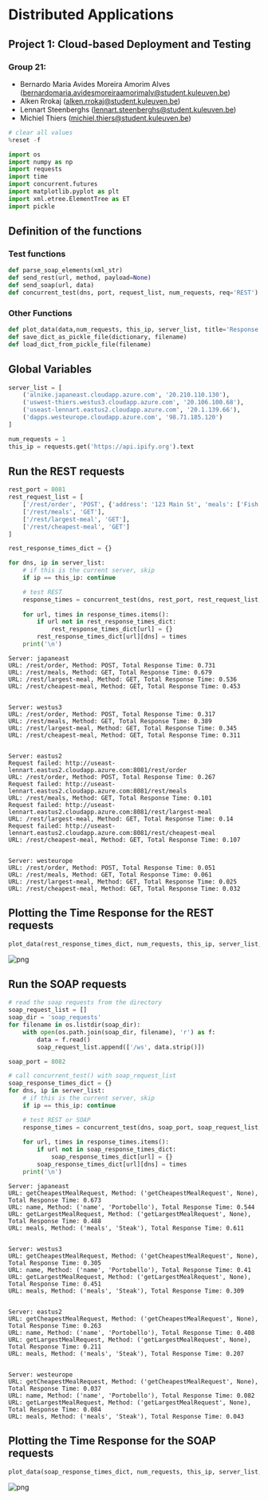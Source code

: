 # Distributed Applications
## Project 1: Cloud-based Deployment and Testing

### Group 21:
- Bernardo Maria Avides Moreira Amorim Alves (bernardomaria.avidesmoreiraamorimalv@student.kuleuven.be)
- Alken Rrokaj	(alken.rrokaj@student.kuleuven.be)
- Lennart Steenberghs	(lennart.steenberghs@student.kuleuven.be)
- Michiel Thiers (michiel.thiers@student.kuleuven.be)


```python
# clear all values
%reset -f
```


```python
import os
import numpy as np
import requests
import time
import concurrent.futures
import matplotlib.pyplot as plt
import xml.etree.ElementTree as ET
import pickle
```

## Definition of the functions

### Test functions


```python
def parse_soap_elements(xml_str)
def send_rest(url, method, payload=None)
def send_soap(url, data)
def concurrent_test(dns, port, request_list, num_requests, req='REST')
```

### Other Functions


```python
def plot_data(data,num_requests, this_ip, server_list, title='Response Time by API Endpoint and Server', ylabel='Response Time (s)', extra_title=None)
def save_dict_as_pickle_file(dictionary, filename)
def load_dict_from_pickle_file(filename)
```

## Global Variables


```python
server_list = [
    ('alnike.japaneast.cloudapp.azure.com', '20.210.110.130'),
    ('uswest-thiers.westus3.cloudapp.azure.com', '20.106.100.68'),
    ('useast-lennart.eastus2.cloudapp.azure.com', '20.1.139.66'), 
    ('dapps.westeurope.cloudapp.azure.com', '98.71.185.120')
]

num_requests = 1
this_ip = requests.get('https://api.ipify.org').text
```

## Run the REST requests


```python
rest_port = 8081
rest_request_list = [
    ['/rest/order', 'POST', {'address': '123 Main St', 'meals': ['Fish and Chips', 'Steak']}],
    ['/rest/meals', 'GET'],
    ['/rest/largest-meal', 'GET'],
    ['/rest/cheapest-meal', 'GET']
]

rest_response_times_dict = {}

for dns, ip in server_list:
    # if this is the current server, skip
    if ip == this_ip: continue

    # test REST
    response_times = concurrent_test(dns, rest_port, rest_request_list, num_requests, req='REST')
    
    for url, times in response_times.items():
        if url not in rest_response_times_dict:
            rest_response_times_dict[url] = {}
        rest_response_times_dict[url][dns] = times
    print('\n')
```

    Server: japaneast
    URL: /rest/order, Method: POST, Total Response Time: 0.731
    URL: /rest/meals, Method: GET, Total Response Time: 0.679
    URL: /rest/largest-meal, Method: GET, Total Response Time: 0.536
    URL: /rest/cheapest-meal, Method: GET, Total Response Time: 0.453
    
    
    Server: westus3
    URL: /rest/order, Method: POST, Total Response Time: 0.317
    URL: /rest/meals, Method: GET, Total Response Time: 0.389
    URL: /rest/largest-meal, Method: GET, Total Response Time: 0.345
    URL: /rest/cheapest-meal, Method: GET, Total Response Time: 0.311
    
    
    Server: eastus2
    Request failed: http://useast-lennart.eastus2.cloudapp.azure.com:8081/rest/order
    URL: /rest/order, Method: POST, Total Response Time: 0.267
    Request failed: http://useast-lennart.eastus2.cloudapp.azure.com:8081/rest/meals
    URL: /rest/meals, Method: GET, Total Response Time: 0.101
    Request failed: http://useast-lennart.eastus2.cloudapp.azure.com:8081/rest/largest-meal
    URL: /rest/largest-meal, Method: GET, Total Response Time: 0.14
    Request failed: http://useast-lennart.eastus2.cloudapp.azure.com:8081/rest/cheapest-meal
    URL: /rest/cheapest-meal, Method: GET, Total Response Time: 0.107
    
    
    Server: westeurope
    URL: /rest/order, Method: POST, Total Response Time: 0.051
    URL: /rest/meals, Method: GET, Total Response Time: 0.061
    URL: /rest/largest-meal, Method: GET, Total Response Time: 0.025
    URL: /rest/cheapest-meal, Method: GET, Total Response Time: 0.032
    
    


## Plotting the Time Response for the REST requests


```python
plot_data(rest_response_times_dict, num_requests, this_ip, server_list, extra_title=None);
```


    
![png](server_test_files/server_test_13_0.png)
    


## Run the SOAP requests


```python
# read the soap requests from the directory
soap_request_list = []
soap_dir = 'soap_requests'
for filename in os.listdir(soap_dir):
    with open(os.path.join(soap_dir, filename), 'r') as f:
        data = f.read()
        soap_request_list.append(['/ws', data.strip()])

soap_port = 8082

# call concurrent_test() with soap_request_list
soap_response_times_dict = {}
for dns, ip in server_list:
    # if this is the current server, skip
    if ip == this_ip: continue

    # test REST or SOAP
    response_times = concurrent_test(dns, soap_port, soap_request_list, num_requests, req='SOAP')
    
    for url, times in response_times.items():
        if url not in soap_response_times_dict:
            soap_response_times_dict[url] = {}
        soap_response_times_dict[url][dns] = times
    print('\n')
```

    Server: japaneast
    URL: getCheapestMealRequest, Method: ('getCheapestMealRequest', None), Total Response Time: 0.673
    URL: name, Method: ('name', 'Portobello'), Total Response Time: 0.544
    URL: getLargestMealRequest, Method: ('getLargestMealRequest', None), Total Response Time: 0.488
    URL: meals, Method: ('meals', 'Steak'), Total Response Time: 0.611
    
    
    Server: westus3
    URL: getCheapestMealRequest, Method: ('getCheapestMealRequest', None), Total Response Time: 0.305
    URL: name, Method: ('name', 'Portobello'), Total Response Time: 0.41
    URL: getLargestMealRequest, Method: ('getLargestMealRequest', None), Total Response Time: 0.451
    URL: meals, Method: ('meals', 'Steak'), Total Response Time: 0.309
    
    
    Server: eastus2
    URL: getCheapestMealRequest, Method: ('getCheapestMealRequest', None), Total Response Time: 0.263
    URL: name, Method: ('name', 'Portobello'), Total Response Time: 0.408
    URL: getLargestMealRequest, Method: ('getLargestMealRequest', None), Total Response Time: 0.211
    URL: meals, Method: ('meals', 'Steak'), Total Response Time: 0.207
    
    
    Server: westeurope
    URL: getCheapestMealRequest, Method: ('getCheapestMealRequest', None), Total Response Time: 0.037
    URL: name, Method: ('name', 'Portobello'), Total Response Time: 0.082
    URL: getLargestMealRequest, Method: ('getLargestMealRequest', None), Total Response Time: 0.084
    URL: meals, Method: ('meals', 'Steak'), Total Response Time: 0.043
    
    


## Plotting the Time Response for the SOAP requests


```python
plot_data(soap_response_times_dict, num_requests, this_ip, server_list, extra_title=None);
```


![png](server_test_files/server_test_17_0.png)